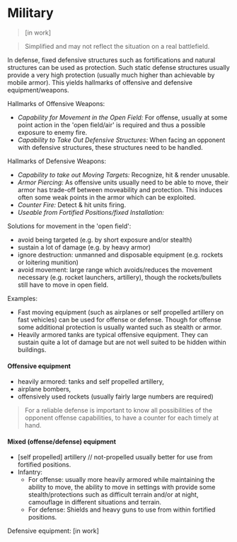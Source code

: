 
# Military
> [in work]

> Simplified and may not reflect the situation on a real battlefield.

In defense, fixed defensive structures such as fortifications and natural structures can be used as protection. Such static defense structures usually provide a very high protection (usually much higher than achievable by mobile armor). This yields hallmarks of offensive and defensive equipment/weapons.

Hallmarks of Offensive Weapons:
* *Capability for Movement in the Open Field:* For offense, usually at some point action in the 'open field/air' is required and thus a possible exposure to enemy fire.
* *Capability to Take Out Defensive Structures:* When facing an opponent with defensive structures, these structures need to be handled.


Hallmarks of Defensive Weapons:
<!-- possibly do as table with examples-->

* *Capability to take out Moving Targets:*  Recognize, hit & render unusable.  
* *Armor Piercing:* As offensive units usually need to be able to move, their armor has trade-off between moveability and protection. This induces often some weak points in the armor which can be exploited. <!-- add Javelins or NLAW examples-->
* *Counter Fire:* Detect & hit units firing.
* *Useable from Fortified Positions/fixed Installation:* 


Solutions for movement in the 'open field':
* avoid being targeted (e.g. by short exposure and/or stealth)
* sustain a lot of damage (e.g. by heavy armor)
* ignore destruction: unmanned and disposable equipment (e.g. rockets or loitering munition)
* avoid movement: large range which avoids/reduces the movement necessary (e.g. rocket launchers, artillery), though the rockets/bullets still have to move in open field.

Examples:
* Fast moving equipment (such as airplanes or self propelled artillery on fast vehicles) can be used for offense or defense. Though for offense some additional protection is usually wanted such as stealth or armor.
* Heavily armored tanks are typical offensive equipment. They can sustain quite a lot of damage but are not well suited to be hidden within buildings.


#### Offensive equipment
* heavily armored: tanks and self propelled artillery, 
* airplane bombers, 
* offensively used rockets (usually fairly large numbers are required)

> For a reliable defense is important to know all possibilities of the opponent offense capabilities, to have a counter for each timely at hand.

#### Mixed (offense/defense) equipment
* [self propelled] artillery // not-propelled usually better for use from fortified positions.
* Infantry:
  * For offense: usually more heavily armored while maintaining the ability to move, the ability to move in settings with provide some stealth/protections such as difficult terrain and/or at night, camouflage in different situations and terrain.
  * For defense: Shields and heavy guns to use from within fortified positions.



Defensive equipment:
[in work]
